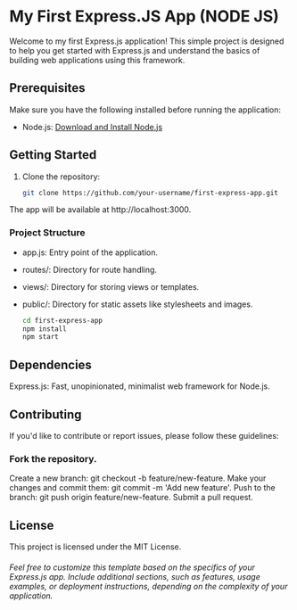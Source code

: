 # My First Express.JS App (NODE JS)

Welcome to my first Express.js application! This simple project is designed to help you get started with Express.js and understand the basics of building web applications using this framework.

## Prerequisites

Make sure you have the following installed before running the application:

- Node.js: [Download and Install Node.js](https://nodejs.org/)

## Getting Started

1. Clone the repository:

   ```bash
   git clone https://github.com/your-username/first-express-app.git


The app will be available at http://localhost:3000.

### Project Structure
- app.js: Entry point of the application.
- routes/: Directory for route handling.
- views/: Directory for storing views or templates.
- public/: Directory for static assets like stylesheets and images.

  ```bash
  cd first-express-app
  npm install
  npm start

Dependencies
-
Express.js: Fast, unopinionated, minimalist web framework for Node.js.

Contributing
-
If you'd like to contribute or report issues, please follow these guidelines:

### Fork the repository.

Create a new branch: git checkout -b feature/new-feature.
Make your changes and commit them: git commit -m 'Add new feature'.
Push to the branch: git push origin feature/new-feature.
Submit a pull request.

## License
This project is licensed under the MIT License.

###### Feel free to customize this template based on the specifics of your Express.js app. Include additional sections, such as features, usage examples, or deployment instructions, depending on the complexity of your application.
